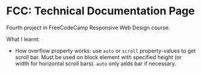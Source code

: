 # FCC: Technical Documentation Page

Fourth project in FreeCodeCamp Responsive Web Design course.

What I learnt:
- How overflow property works: use `auto` or `scroll` property-values to get
scroll bar. Must be used on block element with specified height (or width for
horizontal scroll bars). `auto` only adds bar if necessary.
